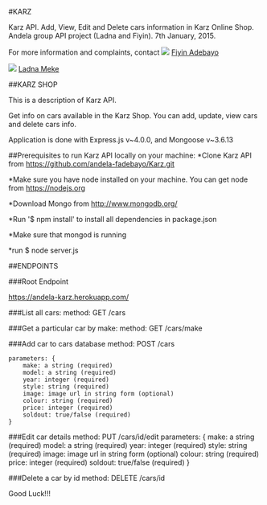 #KARZ

Karz API. Add, View, Edit and Delete cars information in Karz Online Shop. Andela group API project (Ladna and Fiyin). 7th January, 2015.

For more information and complaints, contact 
<img src="https://avatars2.githubusercontent.com/u/9654451?v=3&s=200">
<a href="mailto:fiyinfoluwa.adebayo@andela.co">Fiyin Adebayo</a>

<img src="https://avatars2.githubusercontent.com/u/9106885?v=3&s=200">
<a href="mailto:ladna.meke@andela.co">Ladna Meke</a>


##KARZ SHOP

This is a description of Karz API.

Get info on cars available in the Karz Shop. You can add, update, view cars and delete cars info.

Application is done with Express.js v~4.0.0, and Mongoose v~3.6.13

##Prerequisites to run Karz API locally on your machine:
*Clone Karz API from https://github.com/andela-fadebayo/Karz.git

*Make sure you have node installed on your machine. You can get node from https://nodejs.org

*Download Mongo from http://www.mongodb.org/

*Run '$ npm install' to install all dependencies in package.json

*Make sure that mongod is running

*run $ node server.js


##ENDPOINTS

###Root Endpoint

https://andela-karz.herokuapp.com/

###List all cars:
  method: GET 
  /cars

###Get a particular car by make:
    method: GET
    /cars/make

###Add car to cars database
    method: POST
    /cars
    
    parameters: {
        make: a string (required)
        model: a string (required)
        year: integer (required)
        style: string (required)
        image: image url in string form (optional)
        colour: string (required)
        price: integer (required)
        soldout: true/false (required)
    }

###Edit car details
    method: PUT 
    /cars/id/edit
    parameters: {
        make: a string (required)
        model: a string (required)
        year: integer (required)
        style: string (required)
        image: image url in string form (optional)
        colour: string (required)
        price: integer (required)
        soldout: true/false (required)
    }

###Delete a car by id
    method: DELETE
    /cars/id

Good Luck!!!
